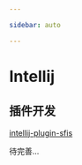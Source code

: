 ```yaml
---

sidebar: auto

---
```

# Intellij

## 插件开发

[intellij-plugin-sfis](https://github.com/zengsl/intellij-plugin-sfis.git)

待完善...

